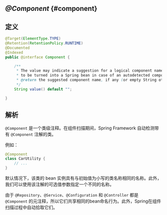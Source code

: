 ## _**@Component**_ {#component}

## 定义

```java
@Target(ElementType.TYPE)
@Retention(RetentionPolicy.RUNTIME)
@Documented
@Indexed
public @interface Component {

    /**
     * The value may indicate a suggestion for a logical component name,
     * to be turned into a Spring bean in case of an autodetected component.
     * @return the suggested component name, if any (or empty String otherwise)
     */
    String value() default "";

}
```

## 解析

`@Component` 是一个类级注释。在组件扫描期间，Spring Framework 自动检测带有 `@Component` 注解的类。

例如：

```java
@Component
class CarUtility {
    // ...
}
```

默认情况下，该类的 bean 实例具有与初始值为小写的类名称相同的名称。此外，我们可以使用该注解的可选值参数指定一个不同的名称。

由于 `@Repository`、`@Service`、`@Configuration` 和 `@Controller` 都是 `@Component` 的元注释，所以它们共享相同的bean命名行为。此外，Spring在组件扫描过程中自动拾取它们。

